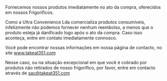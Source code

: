 Fornecemos nossos produtos imediatamente no ato da compra, oferecidos em nossos Frigoríficos.

Como a Ultra Convenience Lda comercializa produtos consumíveis, infelizmente não podemos fornecer nenhum reembolso, a menos que o produto esteja já danificado logo após o ato da compra. Caso isso aconteça, entre em contato imediatamente connosco. 

Você pode encontrar nossas informações em nossa página de contacto, no site www.takeat351.com 

Nesse caso, ou na situação excepcional em que você é cobrado por produtos não retirados de nosso frigorífico, por favor, entre em contacto através de sac@takeat351.com